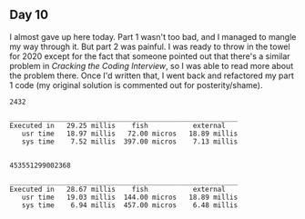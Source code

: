 ## Day 10

I almost gave up here today. Part 1 wasn't too bad, and I managed to mangle my way through it. But part 2 was painful. I was ready to throw in the towel for 2020 except for the fact that someone pointed out that there's a similar problem in _Cracking the Coding Interview_, so I was able to read more about the problem there. Once I'd written that, I went back and refactored my part 1 code (my original solution is commented out for posterity/shame).

``` $ time python 1.py
2432

________________________________________________________
Executed in   29.25 millis    fish           external
   usr time   18.97 millis   72.00 micros   18.89 millis
   sys time    7.52 millis  397.00 micros    7.13 millis
```

```$ time python 2.py

453551299002368

________________________________________________________
Executed in   28.67 millis    fish           external
   usr time   19.03 millis  144.00 micros   18.89 millis
   sys time    6.94 millis  457.00 micros    6.48 millis
```
